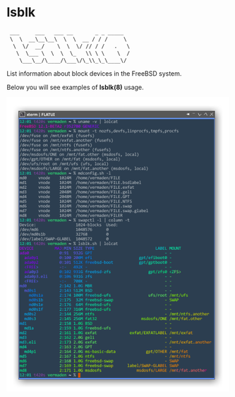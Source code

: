 # lsblk
     ___     ___   ___ __       _ _ _____
     \  \  __\__\__\  \  \  __ / / /     \
      \  \/  __/    \  \  \/ // / /   .   \
       \  \___ \  \  \  \_   \\ \ \    \  /
        \___\__/\____/\___\/\_\\_\_\____\/

List information about block devices in the FreeBSD system.

Below you will see examples of **lsblk(8)** usage.

![lsblk(8) Examples](https://github.com/vermaden/lsblk/raw/master/lsblk.examples.png)



